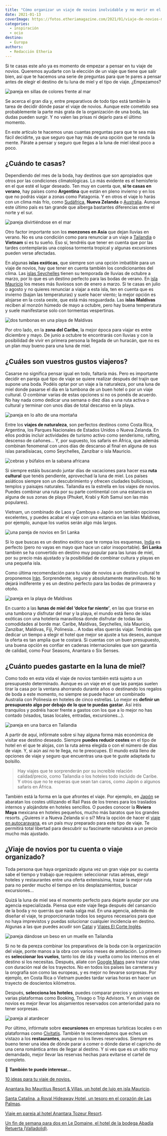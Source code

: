 ```yaml
---
title: "Cómo organizar un viaje de novios inolvidable y no morir en el intento"
date: 2021-01-13
coverImage: https://fotos.etheriamagazine.com/2021/01/viaje-de-novios-maldivas.jpg
categories: 
  - inspiración
  - ocio
destino: 
  - Europa
authors: 
  - Redacción Etheria
---
```


Si te casas este año ya es momento de empezar a pensar en tu viaje de novios. Queremos 
ayudarte con la elección de un viaje que tiene que salir bien, así que te hacemos una 
serie de preguntas para que te pares a pensar antes de elegir el destino de tu luna de 
miel y el tipo de viaje. ¿Empezamos? 

![pareja en sillas de colores frente al mar](https://fotos.etheriamagazine.com/2021/01/viaje-novios-playa.jpg "Viaje de novios junto al mar.")

Se acerca el gran día y, entre preparativos de todo tipo está también la tarea de 
decidir dónde pasar el viaje de novios. Aunque este cometido sea probablemente la parte 
más grata de la organización de una boda, las dudas pueden surgir. Y no valen las prisas 
ni dejarlo para el último momento. 

En este artículo te hacemos unas cuantas preguntas para que te sea más fácil decidirte, 
ya que seguro que hay más de una opción que te ronda la mente. Párate a pensar y seguro 
que llegas a la luna de miel ideal poco a poco. 

## ¿Cuándo te casas?

Dependiendo del mes de la boda, hay destinos que son apropiados que otros por las 
condiciones climatológicas. Lo más evidente es el hemisferio en el que esté el lugar 
deseado. Ten muy en cuenta que, **si te casas en verano**, hay países como **Argentina** 
que están en pleno invierno y en los que no podrás viajar a zonas como Patagonia. Y en 
otros el viaje lo harás con un clima más frío, como [Sudáfrica](https://etheriamagazine.com/2019/12/11/planes-para-desconectar-en-sudafrica/), 
**Nueva Zelanda** o [Australia](https://etheriamagazine.com/2019/03/07/revista-viajes-que-ver-australia/). 
Aunque este último país es tan grande que alberga bastantes diferencias entre el norte y 
el sur. 

![pareja divirtiéndose en el mar](https://fotos.etheriamagazine.com/2021/01/viajes-novios-pareja.jpg "Unos días en la playa al final de una luna de miel son una opción perfecta.")

Otro factor importante son los **monzones en Asia** que dejan lluvias en verano. No es 
una condición como para renunciar a un viaje a [Tailandia](https://etheriamagazine.com/2020/01/02/que-llevar-en-maleta-viaje-tailandia/) 
o **Vietnam** si es tu sueño. Eso sí, tendréis que tener en cuenta que por las tardes 
contemplarás una copiosa tormenta tropical y algunas excursiones pueden verse afectadas. 

En algunas **islas exóticas**, que siempre son una opción imbatible para un viaje de 
novios, hay que tener en cuenta también los condicionantes del clima. Las [islas 
Seychelles](https://etheriamagazine.com/2020/11/16/islas-seychelles-un-viaje-de-lujo-al-paraiso/) 
tienen su temporada de lluvias de octubre a marzo, por lo que es un destino perfecto 
para las bodas de verano. En [isla 
Mauricio](https://etheriamagazine.com/2019/03/26/viajes-mujeres-mejores-planes-en-mauricio/) 
los meses más lluviosos son de enero a marzo. Si te casas en julio o agosto y no quieres 
renunciar a viajar a esta isla, ten en cuenta que es invierno (bajan las temperaturas) y 
suele hacer viento; la mejor opción es alojarse en la costa oeste, que está más 
resguardada. Las **islas Maldivas** reciben al monzón húmedo de mayo a octubre, pero hay 
buena temperatura y suele manifestarse solo con tormentas vespertinas. 

![dos tumbonas en una playa de Maldivas](https://fotos.etheriamagazine.com/2021/01/viaje-de-novios-maldivas.jpg "Rincón en Maldivas. © Upgraded Points")

Por otro lado, en la **zona del Caribe**, la mejor época para viajar es entre diciembre 
y mayo. De junio a octubre te encontrarás con lluvias y con la posibilidad de vivir en 
primera persona la llegada de un huracán, que no es un plan muy bueno para una luna de 
miel. 

## ¿Cuáles son vuestros gustos viajeros?

Casarse no significa pensar igual en todo, faltaría más. Pero es importante decidir en 
pareja qué tipo de viaje se quiere realizar después del trajín que supone una boda. 
Podéis optar por un viaje a la naturaleza, por una luna de miel donde pasarse el día en 
la tumbona de un buen hotel o por un viaje cultural. O combinar varias de estas opciones 
si no os ponéis de acuerdo. No hay nada como dedicar una semana o diez días a una ruta 
activa o cultural y terminar con unos días de total descanso en la playa. 

![pareja en lo alto de una montaña](https://fotos.etheriamagazine.com/2021/01/viajes-novios-san-francisco.jpg "Recién casados en la bahía de San Francisco. © Fernando Gago")

Entre los **viajes de naturaleza**, son perfectos destinos como Costa Rica, Argentina, 
los Parques Nacionales de Estados Unidos o Nueva Zelanda. En ellos podrás incluir 
actividades de turismo activo como senderismo, rafting, descenso de cañones… Y, por 
supuesto, los safaris en África, que además combinan fenomenal con unos días de descanso 
al final en alguna de sus islas paradisíacas, como Seychelles, Zanzíbar o isla Mauricio. 

![cebras y búfalos en la sabana africana](https://fotos.etheriamagazine.com/2021/01/viaje-novios-africa.jpg "Un safari en África es una buena opción para una luna de miel.")

Si siempre estáis buscando juntar días de vacaciones para hacer esa **ruta cultural** 
que tenéis pendiente, aprovechad la luna de miel. Los países asiáticos siempre son un 
descubrimiento y ofrecen ciudades bulliciosas, templos y paisajes naturales. Tailandia 
es la estrella en los viajes de novios. Puedes combinar una ruta por su parte 
continental con una estancia en alguna de sus zonas de playa (Phuket, Krabi y Koh Samui 
son las más populares). 

Vietnam, un combinado de Laos y Camboya o Japón son también opciones excelentes, y 
puedes acabar el viaje con una estancia en las islas Maldivas, por ejemplo, aunque los 
vuelos serán algo más largos. 

![una pareja de novios en Sri Lanka](https://fotos.etheriamagazine.com/2021/01/pareja-novios-sri-lanka.jpg "Pareja de novios en Sri Lanka.")

Si lo que buscas es un destino exótico que te rompa los esquemas, [India](https://etheriamagazine.com/2020/01/29/viaje-para-mujeres-que-ver-norte-india-rajastan/) 
es perfecto (pero no vayas en mayo que hace un calor insoportable). **Sri Lanka** 
también se ha convertido en destino muy popular para las lunas de miel, por su precio 
más ajustado y la posibilidad de combinar cultura y playas en una pequeña isla. 

Como última recomendación para tu viaje de novios a un destino cultural te proponemos [Irán](https://etheriamagazine.com/2019/11/06/que-ver-iran-mujer-viajar-sola-con-amigas/). 
Sorprendente, seguro y absolutamente maravilloso. No te dejará indiferente y es un 
destino perfecto para las bodas de primavera y otoño. 

![pareja en la playa de Maldivas](https://fotos.etheriamagazine.com/2021/01/viajes-novios-isla-desierta.jpg "En islas exóticas como Maldivas puedes disfrutar de deportes acuáticos.")

En cuanto a las **lunas de miel del ‘dolce far niente’**, en las que tirarse en una 
tumbona y disfrutar del mar y la playa, el mundo está lleno de islas exóticas con una 
hotelería maravillosa donde disfrutar de todas las comodidades al borde mar. Caribe, 
Maldivas, Seychelles, isla Mauricio, Zanzíbar, Maldivas, Fiji, Polinesia… A todas ellas 
querrás viajar. Tendrás que dedicar un tiempo a elegir el hotel que mejor se ajuste a 
tus deseos, aunque la oferta es tan amplia que te costará. Si cuentas con un buen 
presupuesto, una buena opción es confiar en cadenas internacionales que son garantía de 
calidad, como Four Seasons, Anantara o Six Senses. 

## ¿Cuánto puedes gastarte en la luna de miel?

Como todo en esta vida el viaje de novios también está sujeto a un presupuesto 
determinado. Aunque es un viaje en el que las parejas suelen tirar la casa por la 
ventana ahorrando durante años o destinando los regalos de boda a este momento, no 
siempre se puede hacer un combinado Australia con Polinesia en hoteles de cinco 
estrellas. Lo mejor es **definir un presupuesto algo por debajo de lo que te puedas 
gastar**. Así iréis tranquilos y podréis hacer frente a gastos con los que a lo mejor no 
has contado (visados, tasas locales, entradas, excursiones…). 

![pareja en una barca en Tailandia](https://fotos.etheriamagazine.com/2021/01/viaje-novios-khao-sok-national-park.jpg "Pareja disfrutando del lago del Parque Nacional Khao Sok de Tailandia.")

A partir de aquí, infórmate sobre si hay alguna forma más económica de visitar ese 
destino deseado. Siempre **puedes reducir costes** en el tipo de hotel en el que te 
alojas, con la ruta aérea elegida o con el número de días de viaje. Y, si aún así no te 
llega, no te preocupes. El mundo está lleno de opciones de viaje y seguro que encuentras 
una que te guste adaptada tu bolsillo. 

> Hay viajes que te sorprenderán por su increíble relación calidad/precio, como Tailandia 
> o los hoteles todo incluido de Caribe. Y otros que no te esperas que sean tan caros, 
> como Japón o algunos safaris en África. 

También está la forma en la que afrontes el viaje. Por ejemplo, en [Japón](https://etheriamagazine.com/2019/06/18/como-organizar-un-viaje-a-japon/) 
se abaratan los costes utilizando el Rail Pass de los trenes para los traslados internos 
y alojándote en hoteles sencillos. O puedes conocer la **Riviera Maya** mexicana en 
hoteles pequeños, mucho más baratos que los grandes resorts. ¿Quieres ir a Nueva Zelanda 
sí o sí? Mira la opción de hacer el [viaje en 
autocaravana](https://etheriamagazine.com/2018/08/21/nueva-zelanda-en-autocaravana/), es 
un país muy preparado para este tipo de viaje. Te permitirá total libertad para 
descubrir su fascinante naturaleza a un precio mucho más ajustado. 

## ¿Viaje de novios por tu cuenta o viaje organizado?

Toda persona que haya organizado alguna vez un gran viaje por su cuenta sabe el tiempo y 
trabajo que requiere: seleccionar rutas aéreas, elegir hoteles y restaurantes entre una 
oferta extensísima, trazar la mejor ruta para no perder mucho el tiempo en los 
desplazamientos, buscar excursiones… 

Quizá la luna de miel sea el momento perfecto para dejarte ayudar por una agencia 
especializada. Piensa que este viaje llega después del cansancio de la boda y no querrás 
que nada salga mal. En una agencia, además de diseñar el viaje, te proporcionarán todos 
los seguros necesarios para que no haya imprevistos y puedas solucionar cualquier 
incidencia en destino. Algunas a las que puedes acudir son [Catai](https://www.catai.es) 
y [Viajes El Corte Inglés](https://www.viajeselcorteingles.es). 

![pareja dándose un beso en un muelle en Tailandia](https://fotos.etheriamagazine.com/2021/01/viaje-novios-tailandia.jpg "Luna de miel en Tailandia.")

Si no te da pereza combinar los preparativos de la boda con la organización del viaje, 
ponte manos a la obra con varios meses de antelación. Lo primero es **seleccionar los 
vuelos**, tanto los de ida y vuelta como los internos en el destino si los necesitas. 
Después, alíate con [Google Maps](https://www.google.es/maps/@40.3826658,-3.7015088,15z) 
para trazar rutas con duración real de los trayectos. No en todos los países las 
carreteras y la orografía son como las europeas, y es mejor no llevarse sorpresas. Por 
ejemplo, en Costa Rica o Vietnam puedes tardar varias horas en hacer un trayecto de 
doscientos kilómetros. 

Después, **selecciona los hoteles**, puedes comparar precios y opiniones en varias 
plataformas como Booking, Trivago o Trip Advisors. Y en un viaje de novios es mejor 
llevar los alojamientos reservados con anterioridad para no tener sorpresas. 

![pareja al atardecer](https://fotos.etheriamagazine.com/2021/01/viaje-de-novios-pareja.jpg "Pareja al atardecer. © Alex Iby")

Por último, infórmate sobre **excursiones** en empresas turísticas locales o en 
plataformas como [Civitatis](https://www.civitatis.com/es/?aid=10211). También te 
recomendamos que eches un vistazo a los **restaurantes**, aunque no los lleves 
reservados. Siempre es bueno tener una idea de dónde parar a comer o dónde darse el 
capricho de una cena romántica antes de llegar al destino. Y si ves que es un sitio muy 
demandado, mejor llevar las reservas hechas para evitarse el cartel de completo. 

📌 **También te puede interesar...** 

[10 ideas para tu viaje de 
novios.](https://etheriamagazine.com/2019/09/18/10-ideas-para-tu-viaje-de-novios-luna-de-miel/) 

[Anantara Iko Mauritius Resort & Villas, un hotel de lujo en isla 
Mauricio](https://etheriamagazine.com/2020/12/15/hotel-de-lujo-isla-mauricio-anantara-iko-mauritius-resort-villas/). 

[Santa Catalina, a Royal Hideaway Hotel, un tesoro en el corazón de Las 
Palmas](https://etheriamagazine.com/2020/10/06/hotel-lujo-santa-catalina-barcelo-las-palmas-gran-canaria/). 

[Viaje en pareja al hotel Anantara Tozeur 
Resort](https://etheriamagazine.com/2020/03/27/viaje-romantico-hotel-anantara-tozeur-tunez/). 

[Un fin de semana para dos en Le Domaine, el hotel de la bodega Abadía Retuerta 
(Valladolid)](https://etheriamagazine.com/2019/11/13/viajes-romanticos-hotel-le-domaine-abadia-retuerta-valladolid/).
